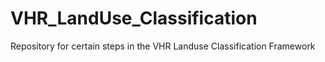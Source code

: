 # VHR_LandUse_Classification
Repository for certain steps in the VHR Landuse Classification Framework
